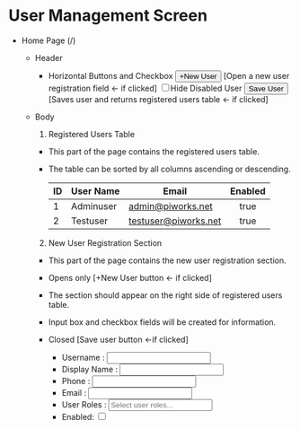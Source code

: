 # User Management Screen

* Home Page (/)

    * Header
      * Horizontal Buttons and Checkbox
      <button name="button">+New User</button> [Open a new user registration field <- if clicked]
      <input type="checkbox"><label for="Hide Disabled User">Hide Disabled User</label>
      <button name="button">Save User</button> [Saves user and returns registered users table <- if clicked]
    
    * Body
      1. Registered Users Table

      * This part of the page contains the registered users table.
      * The table can be sorted by all columns ascending or descending.

        | ID 	| User Name 	  | Email 	              | Enabled 	|
        |----	|-----------	  |-------	              |:-------:	|
        |   1 |Adminuser      |admin@piworks.net      |  true     |
        |   2	|Testuser      	|testuser@piworks.net   |  true     |
  
      2. New User Registration Section
      
      * This part of the page contains the new user registration section.
      * Opens only [+New User button <- if clicked]
      * The section should appear on the right side of registered users table.
      * Input box and checkbox fields will be created for information.
      * Closed [Save user button <-if clicked]
          
          * Username : <input type = "text" id = "username" name = "username"/>
          * Display Name : <input type = "text" id = "displayname" name = "displayname"/>
          * Phone : <input type = "tel" id = "phone" name = "phone"/>
          * Email : <input type = "text" id = "email" name = "email"/>
          * User Roles : <input type="text" name="userroles" list="userroles" placeholder="Select user roles...">
              <datalist id="userroles">
                <option value="Guest">
                <option value="Admin">
                <option value = "SuperAdmin">
              </datalist>
          * Enabled:  <input type="checkbox"> 



